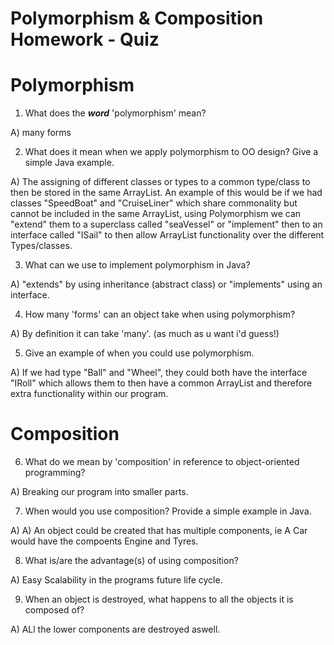 # Polymorphism & Composition Homework - Quiz

# Polymorphism

1. What does the ___word___ 'polymorphism' mean?

A) many forms

2. What does it mean when we apply polymorphism to OO design? Give a simple Java example.

A) The assigning of different classes or types to a common type/class to then be stored in the
  same ArrayList. An example of this would be if we had classes "SpeedBoat" and "CruiseLiner" which share commonality but cannot be included in the same ArrayList, using Polymorphism we can "extend" them to a superclass called "seaVessel" or "implement" then to an interface called "ISail" to then allow ArrayList functionality over the different Types/classes.

3. What can we use to implement polymorphism in Java?

A) "extends" by using inheritance (abstract class) or "implements" using an interface.

4. How many 'forms' can an object take when using polymorphism?

A) By definition it can take 'many'. (as much as u want i'd guess!)

5. Give an example of when you could use polymorphism.

A) If we had type "Ball" and "Wheel", they could both have the interface "IRoll" which allows them to then have a common ArrayList and therefore extra functionality within our program.



# Composition

6. What do we mean by 'composition' in reference to object-oriented programming?

A) Breaking our program into smaller parts.

7. When would you use composition? Provide a simple example in Java.

A) A) An object could be created that has multiple components, ie A Car would have the compoents Engine and Tyres.

8. What is/are the advantage(s) of using composition?

A) Easy Scalability in the programs future life cycle.

9. When an object is destroyed, what happens to all the objects it is composed of?

A) ALl the lower components are destroyed aswell.
